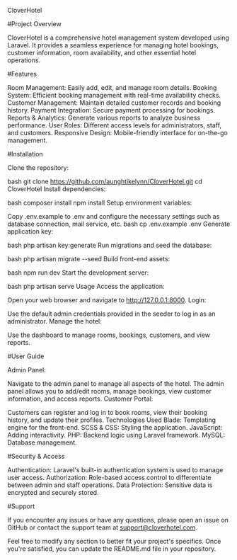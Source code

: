 CloverHotel

#Project Overview

CloverHotel is a comprehensive hotel management system developed using Laravel. It provides a seamless experience for managing hotel bookings, customer information, room availability, and other essential hotel operations.

#Features

Room Management: Easily add, edit, and manage room details.
Booking System: Efficient booking management with real-time availability checks.
Customer Management: Maintain detailed customer records and booking history.
Payment Integration: Secure payment processing for bookings.
Reports & Analytics: Generate various reports to analyze business performance.
User Roles: Different access levels for administrators, staff, and customers.
Responsive Design: Mobile-friendly interface for on-the-go management.

#Installation

Clone the repository:

bash
git clone https://github.com/aunghtikelynn/CloverHotel.git
cd CloverHotel
Install dependencies:

bash
composer install
npm install
Setup environment variables:

Copy .env.example to .env and configure the necessary settings such as database connection, mail service, etc.
bash
cp .env.example .env
Generate application key:

bash
php artisan key:generate
Run migrations and seed the database:

bash
php artisan migrate --seed
Build front-end assets:

bash
npm run dev
Start the development server:

bash
php artisan serve
Usage
Access the application:

Open your web browser and navigate to http://127.0.0.1:8000.
Login:

Use the default admin credentials provided in the seeder to log in as an administrator.
Manage the hotel:

Use the dashboard to manage rooms, bookings, customers, and view reports.

#User Guide

Admin Panel:

Navigate to the admin panel to manage all aspects of the hotel.
The admin panel allows you to add/edit rooms, manage bookings, view customer information, and access reports.
Customer Portal:

Customers can register and log in to book rooms, view their booking history, and update their profiles.
Technologies Used
Blade: Templating engine for the front-end.
SCSS & CSS: Styling the application.
JavaScript: Adding interactivity.
PHP: Backend logic using Laravel framework.
MySQL: Database management.

#Security & Access

Authentication: Laravel's built-in authentication system is used to manage user access.
Authorization: Role-based access control to differentiate between admin and staff operations.
Data Protection: Sensitive data is encrypted and securely stored.

#Support

If you encounter any issues or have any questions, please open an issue on GitHub or contact the support team at support@cloverhotel.com.

Feel free to modify any section to better fit your project's specifics. Once you're satisfied, you can update the README.md file in your repository.